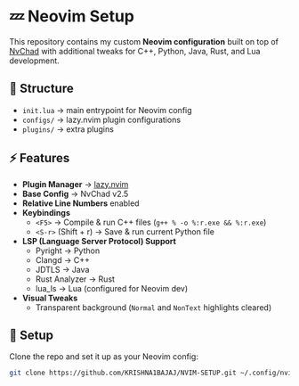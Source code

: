 # 💤 Neovim Setup

This repository contains my custom **Neovim configuration** built on top of [NvChad](https://github.com/NvChad/NvChad) with additional tweaks for C++, Python, Java, Rust, and Lua development.

## 📂 Structure
- `init.lua` → main entrypoint for Neovim config
- `configs/` → lazy.nvim plugin configurations
- `plugins/` → extra plugins

## ⚡ Features

- **Plugin Manager** → [lazy.nvim](https://github.com/folke/lazy.nvim)
- **Base Config** → NvChad v2.5
- **Relative Line Numbers** enabled
- **Keybindings**
  - `<F5>` → Compile & run C++ files (`g++ % -o %:r.exe && %:r.exe`)
  - `<S-r>` (Shift + r) → Save & run current Python file
- **LSP (Language Server Protocol) Support**
  - Pyright → Python
  - Clangd → C++
  - JDTLS → Java
  - Rust Analyzer → Rust
  - lua_ls → Lua (configured for Neovim dev)
- **Visual Tweaks**
  - Transparent background (`Normal` and `NonText` highlights cleared)

## 🚀 Setup

Clone the repo and set it up as your Neovim config:

```bash
git clone https://github.com/KRISHNA1BAJAJ/NVIM-SETUP.git ~/.config/nvim
